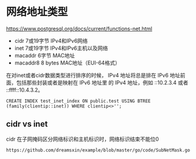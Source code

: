 # 网络地址类型

https://www.postgresql.org/docs/current/functions-net.html


- cidr	7或19字节	IPv4和IPv6网络
- inet	7或19字节	IPv4和IPv6主机以及网络
- macaddr	6字节	MAC地址
- macaddr8	8 bytes	MAC地址（EUI-64格式）

在对inet或者cidr数据类型进行排序的时候， IPv4 地址将总是排在 IPv6 地址前面，包括那些封装或者是映射在 IPv6 地址里 的 IPv4 地址，例如 ::10.2.3.4 或者 ::ffff::10.4.3.2。

```psql
CREATE INDEX test_inet_index ON public.test USING BTREE (family(clientip::inet)) WHERE clientip<>'';
```

## cidr vs inet

cidr 在子网掩码区分网络标识和主机标识时，网络标识结束不能位0

`https://github.com/dreamsxin/example/blob/master/go/code/SubNetMask.go`
